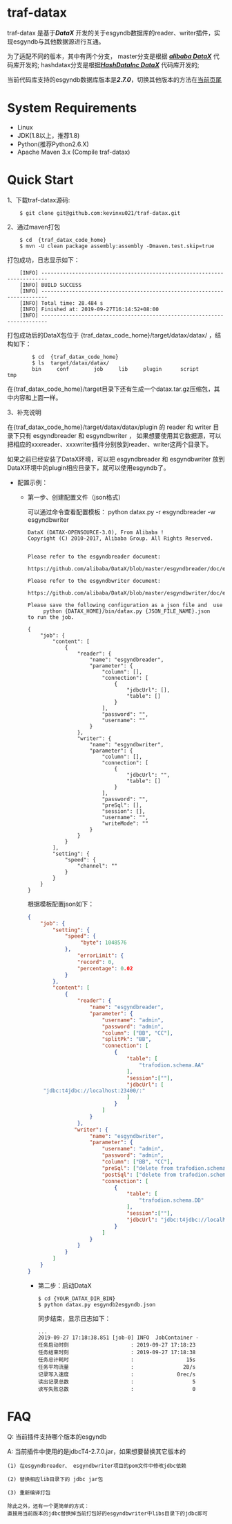 # traf-datax

traf-datax 是基于***DataX*** 开发的关于esgyndb数据库的reader、writer插件，实现esgyndb与其他数据源进行互通。

为了适配不同的版本，其中有两个分支， master分支是根据 [***alibaba DataX***](https://github.com/alibaba/DataX) 代码库开发的;
hashdatax分支是根据[***HashDataInc DataX***](https://github.com/HashDataInc/DataX/) 代码库开发的;

当前代码库支持的esgyndb数据库版本是***2.7.0***，切换其他版本的方法在[当前页尾](https://github.com/kevinxu021/traf-datax#faq)

# System Requirements

- Linux
- JDK(1.8以上，推荐1.8)  
- Python(推荐Python2.6.X)
- Apache Maven 3.x (Compile traf-datax)

# Quick Start

1、下载traf-datax源码:
``` shell
    $ git clone git@github.com:kevinxu021/traf-datax.git
```
2、通过maven打包
``` shell
    $ cd  {traf_datax_code_home}
    $ mvn -U clean package assembly:assembly -Dmaven.test.skip=true
```
打包成功，日志显示如下：
    
```
    [INFO] ------------------------------------------------------------------------
    [INFO] BUILD SUCCESS
    [INFO] ------------------------------------------------------------------------
    [INFO] Total time: 28.484 s
    [INFO] Finished at: 2019-09-27T16:14:52+08:00
    [INFO] ------------------------------------------------------------------------ 
```
打包成功后的DataX包位于 {traf_datax_code_home}/target/datax/datax/ ，结构如下：
``` shell
        $ cd  {traf_datax_code_home}
        $ ls  target/datax/datax/
        bin		conf		job		lib 	plugin		script		tmp
```
在{traf_datax_code_home}/target目录下还有生成一个datax.tar.gz压缩包，其中内容和上面一样。

3、补充说明
    
在{traf_datax_code_home}/target/datax/datax/plugin 的 reader 和 writer 目录下只有 esgyndbreader 和 esgyndbwriter ，
如果想要使用其它数据源，可以把相应的xxxreader、xxxwriter插件分别放到reader、writer这两个目录下。

如果之前已经安装了DataX环境，可以把 esgyndbreader 和 esgyndbwriter 放到DataX环境中的plugin相应目录下，就可以使用esgyndb了。
    
* 配置示例：
    * 第一步、创建配置文件（json格式）
    
        可以通过命令查看配置模板： python datax.py -r esgyndbreader -w esgyndbwriter
        ``` shell
        DataX (DATAX-OPENSOURCE-3.0), From Alibaba !
        Copyright (C) 2010-2017, Alibaba Group. All Rights Reserved.
        
        
        Please refer to the esgyndbreader document:
             https://github.com/alibaba/DataX/blob/master/esgyndbreader/doc/esgyndbreader.md 
        
        Please refer to the esgyndbwriter document:
             https://github.com/alibaba/DataX/blob/master/esgyndbwriter/doc/esgyndbwriter.md 
         
        Please save the following configuration as a json file and  use
             python {DATAX_HOME}/bin/datax.py {JSON_FILE_NAME}.json 
        to run the job.
        
        {
            "job": {
                "content": [
                    {
                        "reader": {
                            "name": "esgyndbreader", 
                            "parameter": {
                                "column": [], 
                                "connection": [
                                    {
                                        "jdbcUrl": [], 
                                        "table": []
                                    }
                                ], 
                                "password": "", 
                                "username": ""
                            }
                        }, 
                        "writer": {
                            "name": "esgyndbwriter", 
                            "parameter": {
                                "column": [], 
                                "connection": [
                                    {
                                        "jdbcUrl": "", 
                                        "table": []
                                    }
                                ], 
                                "password": "", 
                                "preSql": [], 
                                "session": [], 
                                "username": "", 
                                "writeMode": ""
                            }
                        }
                    }
                ], 
                "setting": {
                    "speed": {
                        "channel": ""
                    }
                }
            }
        }
        ```
        根据模板配置json如下：
        ``` json
        {
            "job": {
                "setting": {
                    "speed": {
                         "byte": 1048576
                    },
                        "errorLimit": {
                        "record": 0,
                        "percentage": 0.02
                    }
                },
                "content": [
                    {
                        "reader": {
                            "name": "esgyndbreader",
                            "parameter": {
                                "username": "admin",
                                "password": "admin",
                                "column": ["BB", "CC"],
                                "splitPk": "BB",
                                "connection": [
                                    {
                                        "table": [
                                            "trafodion.schema.AA"
                                        ],
                                        "session":[""],
                                        "jdbcUrl": [
             "jdbc:t4jdbc://localhost:23400/:"
                                        ]
                                    }
                                ]
                            }
                        },
                       "writer": {
                            "name": "esgyndbwriter",
                            "parameter": {
                                "username": "admin",
                                "password": "admin",
                                "column": ["BB", "CC"],
                                "preSql": ["delete from trafodion.schema.DD where BB = '5'"],
                                "postSql": ["delete from trafodion.schema.DD where BB = '4'"],
                                "connection": [
                                    {
                                        "table": [
                                            "trafodion.schema.DD"
                                        ],
                                        "session":[""],
                                        "jdbcUrl": "jdbc:t4jdbc://localhost:23400/:", 
                                    }
                                ]
                            }
                        }
                    }
                ]
            }
        }
        ```
        * 第二步：启动DataX
            
            ``` shell
            $ cd {YOUR_DATAX_DIR_BIN}
            $ python datax.py esgyndb2esgyndb.json
            ```
            
            同步结束，显示日志如下：
            
            ``` shell
            ...
            2019-09-27 17:18:38.851 [job-0] INFO  JobContainer - 
            任务启动时刻                    : 2019-09-27 17:18:23
            任务结束时刻                    : 2019-09-27 17:18:38
            任务总计耗时                    :                 15s
            任务平均流量                    :                2B/s
            记录写入速度                    :              0rec/s
            读出记录总数                    :                   5
            读写失败总数                    :                   0
            ```
        
# FAQ

Q: 当前插件支持哪个版本的esgyndb

A: 当前插件中使用的是jdbcT4-2.7.0.jar，如果想要替换其它版本的

    (1) 在esgyndbreader、 esgyndbwriter项目的pom文件中修改jdbc依赖

    (2) 替换相应lib目录下的 jdbc jar包
    
    (3) 重新编译打包
    
    除此之外，还有一个更简单的方式：
    直接用当前版本的jdbc替换掉当前打包好的esgyndbwriter中libs目录下的jdbc即可